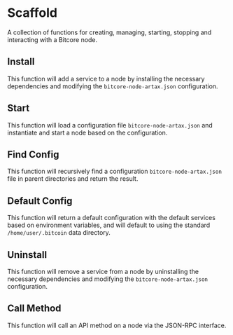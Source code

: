 # Scaffold
A collection of functions for creating, managing, starting, stopping and interacting with a Bitcore node.

## Install
This function will add a service to a node by installing the necessary dependencies and modifying the `bitcore-node-artax.json` configuration.

## Start
This function will load a configuration file `bitcore-node-artax.json` and instantiate and start a node based on the configuration.

## Find Config
This function will recursively find a configuration `bitcore-node-artax.json` file in parent directories and return the result.

## Default Config
This function will return a default configuration with the default services based on environment variables, and will default to using the standard `/home/user/.bitcoin` data directory.

## Uninstall
This function will remove a service from a node by uninstalling the necessary dependencies and modifying the `bitcore-node-artax.json` configuration.

## Call Method
This function will call an API method on a node via the JSON-RPC interface.
